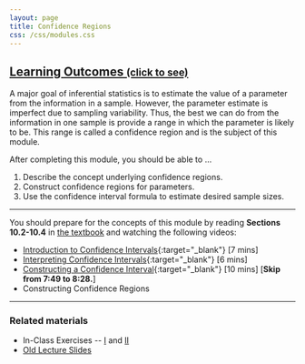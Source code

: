 ```yaml
---
layout: page
title: Confidence Regions
css: /css/modules.css
---
```


<div class="panel-group-ILOs">
  <div class="panel panel-default">
    <div class="panel-heading">
      <h2 class="panel-title">
        <a data-toggle="collapse" href="#ILOs">Learning Outcomes <small>(click to see)</small></a>
      </h2>
    </div>
    <div id="ILOs" class="panel-collapse collapse">
      <div class="panel-body">
A major goal of inferential statistics is to estimate the value of a parameter from the information in a sample.  However, the parameter estimate is imperfect due to sampling variability.  Thus, the best we can do from the information in one sample is provide a range in which the parameter is likely to be.  This range is called a confidence region and is the subject of this module.

<p>After completing this module, you should be able to ...</p>

<ol>
  <li>Describe the concept underlying confidence regions.</li>
  <li>Construct confidence regions for parameters.</li>
  <li>Use the confidence interval formula to estimate desired sample sizes.</li>
</ol>
      </div>
    </div>
  </div>
</div>

----

You should prepare for the concepts of this module by reading **Sections 10.2-10.4** in [the textbook](../../book/) and watching the following videos:

* [Introduction to Confidence Intervals](https://www.youtube.com/v/27iSnzss2wM?version=3&autoplay=1){:target="_blank"} [7 mins]
* [Interpreting Confidence Intervals](https://www.youtube.com/v/JYP6gc--sGQ?version=3&autoplay=1){:target="_blank"} [6 mins]
* [Constructing a Confidence Interval](https://www.youtube.com/v/27KG921rfbTDw?version=3&autoplay=1){:target="_blank"} [10 mins] [**Skip from 7:49 to 8:28.**]
* Constructing Confidence Regions

----

### Related materials

* In-Class Exercises -- [I](CE1.html) and [II](CE2.html)
* [Old Lecture Slides](PPT_old.pptx)
